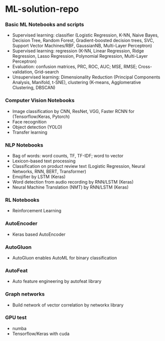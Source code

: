 # ML-solution-repo

### Basic ML Notebooks and scripts

- Supervised learning: classifier (Logistic Regression, K-NN, Naive Bayes, Decision Tree, Random Forest, Gradient-boosted decision trees, SVC, Support Vector Machines/RBF, GaussianNB, Multi-Layer Perceptron) 
- Supervised learning: regression (K-NN, Linear Regression, Ridge Regression, Lasso Regression, Polynomial Regression, Multi-Layer Perceptron) 
- Evaluation: confusion matrices, PRC, ROC, AUC; MSE, RMSE; Cross-validation, Grid-search 
- Unsupervised learning: Dimensionality Reduction (Principal Components Analysis, Manifold, t-SNE), clustering (K-means, Agglomerative Clustering, DBSCAN) 

### Computer Vision Notebooks

- Image classification by CNN, ResNet, VGG, Faster RCNN for  (Tensorflow/Keras, Pytorch) 
- Face recognition
- Object detection (YOLO)
- Transfer learning 

### NLP Notebooks

- Bag of words: word counts, TF, TF-IDF; word to vector 
- Lexicon-based text processing 
- Classification on product review text (Logistic Regression, Neural Networks, RNN, BERT, Transformer) 
- Emojifier by LSTM (Keras) 
- Word detection from audio recording by RNN/LSTM (Keras)
- Neural Machine Translation (NMT) by RNN/LSTM (Keras)

### RL Notebooks

- Reinforcement Learning 

### AutoEncoder

- Keras based AutoEncoder 

### AutoGluon

- AutoGluon enables AutoML for binary classification

### AutoFeat 

- Auto feature engineering by autofeat library

### Graph networks 

- Build network of vector correlation by networkx library 

### GPU test

- numba 
- Tensorflow/Keras with cuda

